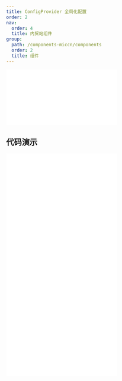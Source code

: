 ```yaml
---
title: ConfigProvider 全局化配置
order: 2
nav:
  order: 4
  title: 内贸站组件
group:
  path: /components-miccn/components
  order: 2
  title: 组件
---
```


<div>
<embed src="@docs-common/config-provider/index.md"></embed>
</div>
        
## 代码演示

<Row gutter=8>

  <Col span=24>
    
  <div class="code-box"><embed src="@abiz-rc-miccn/config-provider/demo/direction-config-provider-miccn.md"></embed></div>
          
  <div class="code-box"><embed src="@abiz-rc-miccn/config-provider/demo/locale-config-provider-miccn.md"></embed></div>
          
  <div class="code-box"><embed src="@abiz-rc-miccn/config-provider/demo/size-config-provider-miccn.md"></embed></div>
          
  </Col>
          
</Row>
        
<div><embed src="@docs-common/config-provider/index-api.md"></embed><div>
        